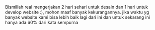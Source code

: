 Bismillah real mengerjakan 2 hari sehari untuk desain dan 1 hari untuk develop website :), mohon maaf banyak kekurangannya. jika waktu yg banyak website kami bisa lebih baik lagi dari ini dan untuk sekarang ini hanya ada 60% dari kata sempurna 
